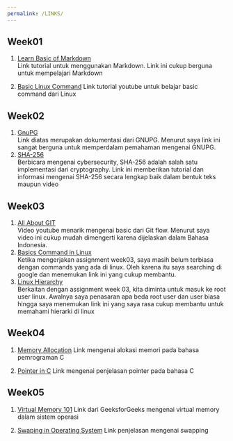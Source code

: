 ```yaml
---
permalink: /LINKS/
---
```


## Week01
1. [Learn Basic of Markdown](https://www.markdownguide.org/)\
Link tutorial untuk menggunakan Markdown. Link ini cukup berguna untuk mempelajari Markdown

2. [Basic Linux Command](https://www.youtube.com/watch?v=CpTfQ-q6MPU)
Link tutorial youtube untuk belajar basic command dari Linux

## Week02
1. [GnuPG](https://gnupg.org/documentation/guides.html)\
Link diatas merupakan dokumentasi dari GNUPG. Menurut saya link ini sangat berguna untuk memperdalam pemahaman mengenai GNUPG.
2. [SHA-256](https://www.simplilearn.com/tutorials/cyber-security-tutorial/sha-256-algorithm)\
Berbicara mengenai cybersecurity, SHA-256 adalah salah satu implementasi dari cryptography. Link ini memberikan tutorial dan informasi mengenai SHA-256 secara lengkap baik dalam bentuk teks maupun video

## Week03
1. [All About GIT](https://youtu.be/fQbTeNX1mvM)\
Video youtube menarik mengenai basic dari Git flow. Menurut saya video ini cukup mudah dimengerti karena dijelaskan dalam Bahasa Indonesia.
2. [Basics Command in Linux](https://www.hostinger.com/tutorials/linux-commands)\
Ketika mengerjakan assignment week03, saya masih belum terbiasa dengan commands yang ada di linux. Oleh karena itu saya searching di google dan menemukan link ini yang cukup membantu.
3. [Linux Hierarchy](https://www.javatpoint.com/linux-file-hierarchy-system)\
Berkaitan dengan assignment week 03, kita diminta untuk masuk ke root user linux. Awalnya saya penasaran apa beda root user dan user biasa hingga saya menemukan link ini yang saya rasa cukup membantu untuk memahami hierarki di linux

## Week04
1. [Memory Allocation](https://www.techopedia.com/definition/27492/memory-allocation#:~:text=Memory%20allocation%20is%20a%20process,execution%20of%20programs%20and%20processes.)
Link mengenai alokasi memori pada bahasa pemrograman C

2. [Pointer in C](https://www.youtube.com/watch?v=mw1qsMieK5c)
Link mengenai penjelasan pointer pada bahasa C

## Week05
1. [Virtual Memory 101](https://www.geeksforgeeks.org/virtual-memory-in-operating-system/)
Link dari GeeksforGeeks mengenai virtual memory dalam sistem operasi

2. [Swaping in Operating System](https://www.compuhoy.com/what-is-swapping-in-operating-system/)
Link penjelasan mengenai swapping
